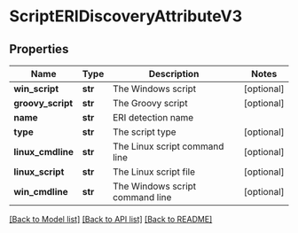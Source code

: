 # ScriptERIDiscoveryAttributeV3

## Properties
Name | Type | Description | Notes
------------ | ------------- | ------------- | -------------
**win_script** | **str** | The Windows script | [optional] 
**groovy_script** | **str** | The Groovy script | [optional] 
**name** | **str** | ERI detection name | 
**type** | **str** | The script type | [optional] 
**linux_cmdline** | **str** | The Linux script command line | [optional] 
**linux_script** | **str** | The Linux script file | [optional] 
**win_cmdline** | **str** | The Windows script command line | [optional] 

[[Back to Model list]](../README.md#documentation-for-models) [[Back to API list]](../README.md#documentation-for-api-endpoints) [[Back to README]](../README.md)

